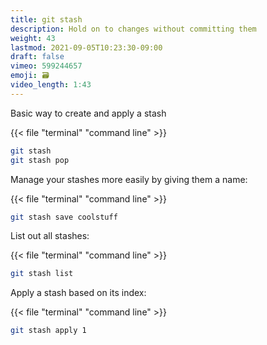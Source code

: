 ```yaml
---
title: git stash
description: Hold on to changes without committing them
weight: 43
lastmod: 2021-09-05T10:23:30-09:00
draft: false
vimeo: 599244657
emoji: 🗃️
video_length: 1:43
---
```


Basic way to create and apply a stash

{{< file "terminal" "command line" >}}

```bash
git stash
git stash pop
```

Manage your stashes more easily by giving them a name:

{{< file "terminal" "command line" >}}

```bash
git stash save coolstuff
```

List out all stashes:

{{< file "terminal" "command line" >}}

```bash
git stash list
```

Apply a stash based on its index:

{{< file "terminal" "command line" >}}

```bash
git stash apply 1
```
